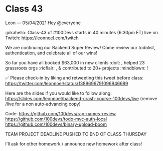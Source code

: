 # Class 43

Leon — 05/04/2021
Hey @everyone 

:pikahello:   Class-43 of #100Devs starts in 40 minutes (6:30pm ET) live on Twitch: https://leonnoel.com/twitch

We are continuing our Backend Super Review! Come review our todolist, authentication, and celebrate all of our wins! 

So far you have all booked $63,000 in new clients :doit: , helped 23 grassroots orgs :ricflair: , & contributed to 20+ projects :mindblown: !

✅ Please check-in by liking and retweeting this tweet before class: https://twitter.com/leonnoel/status/1389696791096946689

Here are the slides if you would like to follow along: https://slides.com/leonnoel/backend-crash-course-100devs/live (remove /live for a non auto-advancing  copy)

Code:
https://github.com/100devs/rap-names-review
https://github.com/100devs/todo-mvc-auth-local
https://github.com/100devs/binary-upload-boom

TEAM PROJECT DEADLINE PUSHED TO END OF CLASS THURSDAY

I'll ask for other homework / announce new homework after class!